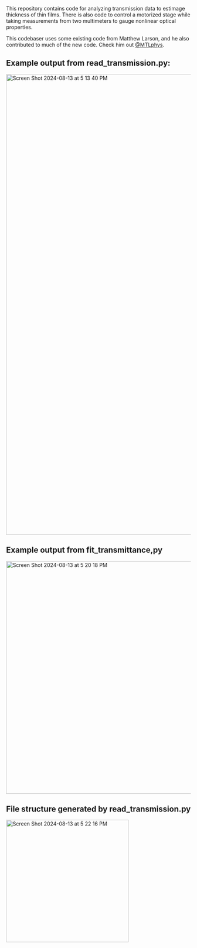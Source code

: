 This repository contains code for analyzing transmission data to estimage thickness of thin films. There is also code to control
a motorized stage while taking measurements from two multimeters to gauge nonlinear optical properties.

This codebaser uses some existing code from Matthew Larson, and he also contributed to much of the new code. Check him out [@MTLphys](https://github.com/MTLphys).

## Example output from read_transmission.py:

<img width="1257" alt="Screen Shot 2024-08-13 at 5 13 40 PM" src="https://github.com/user-attachments/assets/715745be-170a-4d5e-ad6c-59de55ee6c3c">

## Example output from fit_transmittance,py

<img width="635" alt="Screen Shot 2024-08-13 at 5 20 18 PM" src="https://github.com/user-attachments/assets/7918a232-e3eb-45d0-b810-658e068748ff">

## File structure generated by read_transmission.py

<img width="334" alt="Screen Shot 2024-08-13 at 5 22 16 PM" src="https://github.com/user-attachments/assets/cce51a3e-a4b0-4aae-86c2-ebc399b15650">
